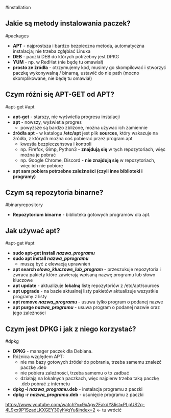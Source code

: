 #installation 
## Jakie są metody instalowania paczek?
#packages
- **APT** - najprostsza i bardzo bezpieczna metoda, automatyczna instalacja; nie trzeba zgłębiać Linuxa
- **DEB** - paczki DEB do których potrzebny jest DPKG
- **YUM** - np. w RedHat (nie będę tu omawiał)
- **prosto ze źródła** - otrzymujemy kod, musimy go skompilować i stworzyć paczkę wykonywalną / binarną, ustawić do nie path (mocno skomplikowane, nie będę tu omawiał)

## Czym różni się APT-GET od APT?
#apt-get #apt
- **apt-get** - starszy, nie wyświetla progresu instalacji
- **apt** - nowszy, wyświetla progres
	- powyższe są bardzo zbliżone, można używać ich zamiennie
- **źródła apt** - w katalogu **/etc/apt** jest plik **sources**, który wskazuje na źródła, z których można coś pobierać przez program apt
	- kwestia bezpieczeństwa i kontroli
	- np. Firefox, Gimp, Python3 - **znajdują się** w tych repozytoriach, więc można je pobrać
	- np. Google Chrome, Discord - **nie znajdują się** w repozytoriach, więc ich nie pobiorę
- **apt sam pobiera potrzebne zależności (czyli inne biblioteki i programy)**

## Czym są repozytoria binarne?
#binaryrepository
- **Repozytorium binarne** - biblioteka gotowych programów dla apt.

## Jak używać apt?
#apt-get #apt 
- **sudo apt-get install *nazwa_programu***
- **sudo apt install *nazwa_pprogramu***
	- muszą być z elewacją uprawnień
- **apt search *słowo_kluczowe_lub_program*** - przeszukuje repozytoria i zwraca pakiety które zawierają wpisaną nazwę programu lub słowo kluczowe
- **apt update** - aktualizuje **lokalną** listę repozytoriów z /etc/apt/sources
- **apt upgrade** - na bazie aktualnej listy pakietów aktualizuje wszystkie programy z listy
- **apt remove *nazwa_programu*** - usuwa tylko program o podanej nazwe
- **apt purge *nazwa_programu*** - usuwa program o podanej nazwie oraz jego zależności

## Czym jest DPKG i jak z niego korzystać?
#dpkg
- **DPKG** - manager paczek dla Debiana.
- Różnica względem APT:
	- nie ma bazy gotowych źródeł do pobrania, trzeba samemu znaleźć paczkę .deb
	- nie pobiera zależności, trzeba samemu o to zadbać
	- działają na lokalnych paczkach, więc najpierw trzeba taką paczkę .deb pobrać z internetu
- **dpkg -i *nazwa_programu*.deb** - instalacja programu z paczki
- **dpkg -r *nazwa_programu*.deb** - usunięcie programu z paczki


https://www.youtube.com/watch?v=9xAgv2FakdY&list=PLpUS2q-4L9xx9P1SzadLKXGEY30yhVqYu&index=2 <- tu wrócić